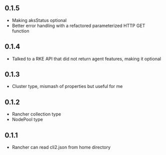 0.1.5
--

 * Making aksStatus optional
 * Better error handling with a refactored parameterized HTTP GET function

0.1.4
--

 * Talked to a RKE API that did not return agent features, making it optional

0.1.3
--

 * Cluster type, mismash of properties but useful for me

0.1.2
--

 * Rancher collection type
 * NodePool type

0.1.1
--

 * Rancher can read cli2.json from home directory